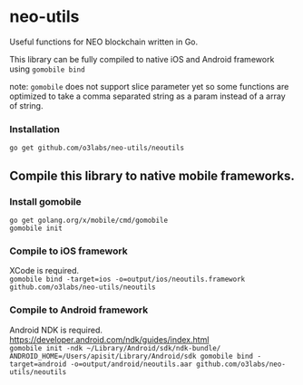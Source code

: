 # neo-utils
Useful functions for NEO blockchain written in Go. 

This library can be fully compiled to native iOS and Android framework using `gomobile bind`

note: `gomobile` does not support slice parameter yet so some functions are optimized to take a comma separated string as a param instead of a array of string.

### Installation 
`go get github.com/o3labs/neo-utils/neoutils`


## Compile this library to native mobile frameworks.

### Install gomobile
`go get golang.org/x/mobile/cmd/gomobile`  
`gomobile init`  


### Compile to iOS framework
XCode is required.  
`gomobile bind -target=ios -o=output/ios/neoutils.framework github.com/o3labs/neo-utils/neoutils`

### Compile to Android framework
Android NDK is required. https://developer.android.com/ndk/guides/index.html  
`gomobile init -ndk ~/Library/Android/sdk/ndk-bundle/`  
`ANDROID_HOME=/Users/apisit/Library/Android/sdk gomobile bind -target=android -o=output/android/neoutils.aar github.com/o3labs/neo-utils/neoutils`
